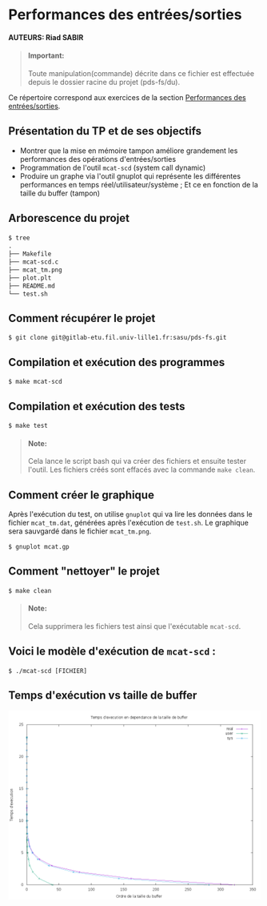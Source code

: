 #   Performances des entrées/sorties

#### AUTEURS: Riad SABIR

> #### Important:
> Toute manipulation(commande) décrite dans ce fichier est effectuée depuis le dossier racine du projet (pds-fs/du).


Ce répertoire correspond aux exercices de la section
[Performances des entrées/sorties](http://www.fil.univ-lille1.fr/~hym/e/pds/tp/tdfs-perfio.html).

Présentation du TP et de ses objectifs
---------------------------------------

- Montrer que la mise en mémoire tampon améliore grandement les performances des opérations d'entrées/sorties
- Programmation de l'outil `mcat-scd` (system call dynamic)
- Produire un graphe via l'outil gnuplot qui représente les différentes performances en temps réel/utilisateur/système ; Et ce en fonction de la taille du buffer (tampon)

Arborescence du projet
----------------------

```
$ tree
.
├── Makefile
├── mcat-scd.c
├── mcat_tm.png
├── plot.plt
├── README.md
└── test.sh
```

Comment récupérer le projet
-----------------------------

```
$ git clone git@gitlab-etu.fil.univ-lille1.fr:sasu/pds-fs.git
```
Compilation et exécution des programmes
--------------------------------------------

```  
$ make mcat-scd
```

Compilation et exécution des tests
--------------------------------------------

```  
$ make test
```
> #### Note:
> Cela lance le script bash qui va créer des fichiers et ensuite tester  l'outil. Les fichiers créés sont effacés avec la commande `make clean`.

Comment créer le graphique
------------------------------
Après l'exécution du test, on utilise `gnuplot` qui va lire les données
dans le fichier `mcat_tm.dat`, générées après l'exécution de `test.sh`.
Le graphique sera sauvgardé dans le fichier `mcat_tm.png`.

```
$ gnuplot mcat.gp
```

Comment "nettoyer" le projet
------------------------------

```
$ make clean
```

> #### Note:
> Cela supprimera les fichiers test ainsi que l'exécutable `mcat-scd`.


Voici le modèle d'exécution de `mcat-scd` :
-----------------------------------------
```
$ ./mcat-scd [FICHIER]
```

Temps d'exécution vs taille de buffer
-------------------------------------
![Graph](mcat_tm.png)
